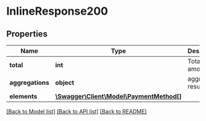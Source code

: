 # InlineResponse200

## Properties
Name | Type | Description | Notes
------------ | ------------- | ------------- | -------------
**total** | **int** | Total amount | [optional] 
**aggregations** | **object** | aggregation result | [optional] 
**elements** | [**\Swagger\Client\Model\PaymentMethod[]**](PaymentMethod.md) |  | [optional] 

[[Back to Model list]](../../README.md#documentation-for-models) [[Back to API list]](../../README.md#documentation-for-api-endpoints) [[Back to README]](../../README.md)


